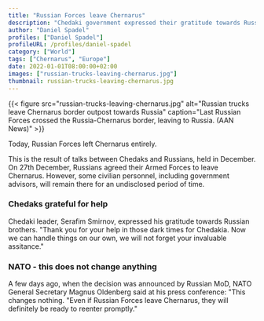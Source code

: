 ```yaml
---
title: "Russian Forces leave Chernarus"
description: "Chedaki government expressed their gratitude towards Russia and their help in tough times"
author: "Daniel Spadel"
profiles: ["Daniel Spadel"]
profileURL: /profiles/daniel-spadel
category: ["World"]
tags: ["Chernarus", "Europe"]
date: 2022-01-01T08:00:00+02:00
images: ["russian-trucks-leaving-chernarus.jpg"]
thumbnail: russian-trucks-leaving-chernarus.jpg
---
```


{{< figure src="russian-trucks-leaving-chernarus.jpg" alt="Russian trucks leave Chernarus border outpost towards Russia" caption="Last Russian Forces crossed the Russia-Chernarus border, leaving to Russia. (AAN News)" >}}

Today, Russian Forces left Chernarus entirely.

This is the result of talks between Chedaks and Russians, held in December. On 27th December, Russians agreed their Armed Forces to leave Chernarus. However, some civilian personnel, including government advisors, will remain there for an undisclosed period of time.

### Chedaks grateful for help

Chedaki leader, Serafim Smirnov, expressed his gratitude towards Russian brothers. "Thank you for your help in those dark times for Chedakia. Now we can handle things on our own, we will not forget your invaluable assitance."

### NATO - this does not change anything

A few days ago, when the decision was announced by Russian MoD, NATO General Secretary Magnus Oldenberg said at his press conference: "This changes nothing. "Even if Russian Forces leave Chernarus, they will definitely be ready to reenter promptly."
